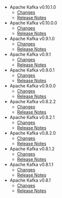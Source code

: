 
<!---
# Licensed to the Apache Software Foundation (ASF) under one
# or more contributor license agreements.  See the NOTICE file
# distributed with this work for additional information
# regarding copyright ownership.  The ASF licenses this file
# to you under the Apache License, Version 2.0 (the
# "License"); you may not use this file except in compliance
# with the License.  You may obtain a copy of the License at
#
#     http://www.apache.org/licenses/LICENSE-2.0
#
# Unless required by applicable law or agreed to in writing, software
# distributed under the License is distributed on an "AS IS" BASIS,
# WITHOUT WARRANTIES OR CONDITIONS OF ANY KIND, either express or implied.
# See the License for the specific language governing permissions and
# limitations under the License.
-->
* Apache Kafka v0.10.1.0
    * [Changes](0.10.1.0/CHANGES.0.10.1.0.md)
    * [Release Notes](0.10.1.0/RELEASENOTES.0.10.1.0.md)
* Apache Kafka v0.10.0.0
    * [Changes](0.10.0.0/CHANGES.0.10.0.0.md)
    * [Release Notes](0.10.0.0/RELEASENOTES.0.10.0.0.md)
* Apache Kafka v0.9.1.0
    * [Changes](0.9.1.0/CHANGES.0.9.1.0.md)
    * [Release Notes](0.9.1.0/RELEASENOTES.0.9.1.0.md)
* Apache Kafka v0.9.1
    * [Changes](0.9.1/CHANGES.0.9.1.md)
    * [Release Notes](0.9.1/RELEASENOTES.0.9.1.md)
* Apache Kafka v0.9.0.1
    * [Changes](0.9.0.1/CHANGES.0.9.0.1.md)
    * [Release Notes](0.9.0.1/RELEASENOTES.0.9.0.1.md)
* Apache Kafka v0.9.0.0
    * [Changes](0.9.0.0/CHANGES.0.9.0.0.md)
    * [Release Notes](0.9.0.0/RELEASENOTES.0.9.0.0.md)
* Apache Kafka v0.8.2.2
    * [Changes](0.8.2.2/CHANGES.0.8.2.2.md)
    * [Release Notes](0.8.2.2/RELEASENOTES.0.8.2.2.md)
* Apache Kafka v0.8.2.1
    * [Changes](0.8.2.1/CHANGES.0.8.2.1.md)
    * [Release Notes](0.8.2.1/RELEASENOTES.0.8.2.1.md)
* Apache Kafka v0.8.2.0
    * [Changes](0.8.2.0/CHANGES.0.8.2.0.md)
    * [Release Notes](0.8.2.0/RELEASENOTES.0.8.2.0.md)
* Apache Kafka v0.8.1.2
    * [Changes](0.8.1.2/CHANGES.0.8.1.2.md)
    * [Release Notes](0.8.1.2/RELEASENOTES.0.8.1.2.md)
* Apache Kafka v0.8.1.1
    * [Changes](0.8.1.1/CHANGES.0.8.1.1.md)
    * [Release Notes](0.8.1.1/RELEASENOTES.0.8.1.1.md)
* Apache Kafka v0.8.1
    * [Changes](0.8.1/CHANGES.0.8.1.md)
    * [Release Notes](0.8.1/RELEASENOTES.0.8.1.md)
